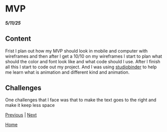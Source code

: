 # MVP
##### 5/11/25

## Content
Frist l plan out how my MVP should look in mobile and computer with wireframes and then after l get a 10/10 on my wireframes l start to plan what should the color and font look like and what code should l use. After l finish all this l start to code out my project. And l was using [studiobinder](https://www.studiobinder.com/blog/what-is-animation-definition/) to help me learn what is animation and different kind and animation.

## Challenges
One challenges that l face was that to make the text goes to the right and make it keep less space 

[Previous](entry05.md) | [Next](entry07.md)

[Home](../README.md)
